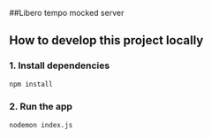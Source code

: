 ##Libero tempo mocked server

## How to develop this project locally

### 1. Install dependencies

```bash
npm install
```

### 2. Run the app

```bash
nodemon index.js
```
